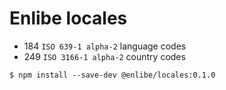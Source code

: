 # Enlibe locales

- 184 `ISO 639-1 alpha-2` language codes
- 249 `ISO 3166-1 alpha-2` country codes

```console
$ npm install --save-dev @enlibe/locales:0.1.0
```
